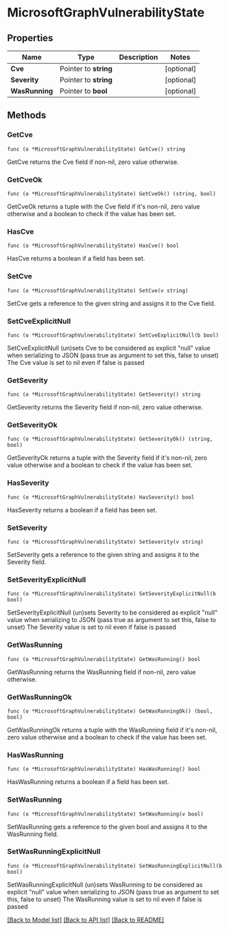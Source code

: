 # MicrosoftGraphVulnerabilityState

## Properties

Name | Type | Description | Notes
------------ | ------------- | ------------- | -------------
**Cve** | Pointer to **string** |  | [optional] 
**Severity** | Pointer to **string** |  | [optional] 
**WasRunning** | Pointer to **bool** |  | [optional] 

## Methods

### GetCve

`func (o *MicrosoftGraphVulnerabilityState) GetCve() string`

GetCve returns the Cve field if non-nil, zero value otherwise.

### GetCveOk

`func (o *MicrosoftGraphVulnerabilityState) GetCveOk() (string, bool)`

GetCveOk returns a tuple with the Cve field if it's non-nil, zero value otherwise
and a boolean to check if the value has been set.

### HasCve

`func (o *MicrosoftGraphVulnerabilityState) HasCve() bool`

HasCve returns a boolean if a field has been set.

### SetCve

`func (o *MicrosoftGraphVulnerabilityState) SetCve(v string)`

SetCve gets a reference to the given string and assigns it to the Cve field.

### SetCveExplicitNull

`func (o *MicrosoftGraphVulnerabilityState) SetCveExplicitNull(b bool)`

SetCveExplicitNull (un)sets Cve to be considered as explicit "null" value
when serializing to JSON (pass true as argument to set this, false to unset)
The Cve value is set to nil even if false is passed
### GetSeverity

`func (o *MicrosoftGraphVulnerabilityState) GetSeverity() string`

GetSeverity returns the Severity field if non-nil, zero value otherwise.

### GetSeverityOk

`func (o *MicrosoftGraphVulnerabilityState) GetSeverityOk() (string, bool)`

GetSeverityOk returns a tuple with the Severity field if it's non-nil, zero value otherwise
and a boolean to check if the value has been set.

### HasSeverity

`func (o *MicrosoftGraphVulnerabilityState) HasSeverity() bool`

HasSeverity returns a boolean if a field has been set.

### SetSeverity

`func (o *MicrosoftGraphVulnerabilityState) SetSeverity(v string)`

SetSeverity gets a reference to the given string and assigns it to the Severity field.

### SetSeverityExplicitNull

`func (o *MicrosoftGraphVulnerabilityState) SetSeverityExplicitNull(b bool)`

SetSeverityExplicitNull (un)sets Severity to be considered as explicit "null" value
when serializing to JSON (pass true as argument to set this, false to unset)
The Severity value is set to nil even if false is passed
### GetWasRunning

`func (o *MicrosoftGraphVulnerabilityState) GetWasRunning() bool`

GetWasRunning returns the WasRunning field if non-nil, zero value otherwise.

### GetWasRunningOk

`func (o *MicrosoftGraphVulnerabilityState) GetWasRunningOk() (bool, bool)`

GetWasRunningOk returns a tuple with the WasRunning field if it's non-nil, zero value otherwise
and a boolean to check if the value has been set.

### HasWasRunning

`func (o *MicrosoftGraphVulnerabilityState) HasWasRunning() bool`

HasWasRunning returns a boolean if a field has been set.

### SetWasRunning

`func (o *MicrosoftGraphVulnerabilityState) SetWasRunning(v bool)`

SetWasRunning gets a reference to the given bool and assigns it to the WasRunning field.

### SetWasRunningExplicitNull

`func (o *MicrosoftGraphVulnerabilityState) SetWasRunningExplicitNull(b bool)`

SetWasRunningExplicitNull (un)sets WasRunning to be considered as explicit "null" value
when serializing to JSON (pass true as argument to set this, false to unset)
The WasRunning value is set to nil even if false is passed

[[Back to Model list]](../README.md#documentation-for-models) [[Back to API list]](../README.md#documentation-for-api-endpoints) [[Back to README]](../README.md)



